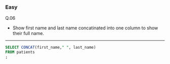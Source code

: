 ### Easy  
Q.06  
* Show first name and last name concatinated into one column to show their full name.

---
```SQL
SELECT CONCAT(first_name," ", last_name)
FROM patients
;
```
